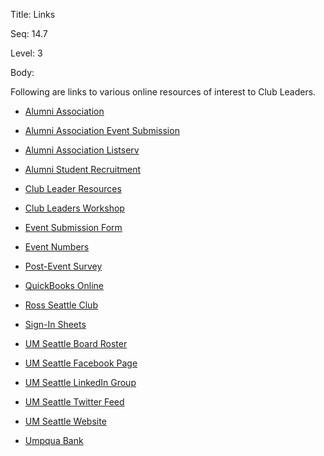 Title:  Links

Seq:    14.7

Level:  3

Body:

Following are links to various online resources of interest to Club Leaders.

* [Alumni Association](https://alumni.umich.edu)

* [Alumni Association Event Submission](https://umich.qualtrics.com/jfe/form/SV_3jTSmCRrpscajml)

* [Alumni Association Listserv](https://mc.exacttarget.com/)

* [Alumni Student Recruitment](http://alumni.umich.edu/volunteer/alumni-student-recruitment/)

* [Club Leader Resources](https://alumni.umich.edu/communities-clubs/club-affiliate-leader-resources/)

* [Club Leaders Workshop](https://docs.google.com/document/d/1h4ixNvnUO3KBS1Y4FUt05QwGMB3AYvA1Z7xg0AWJ4fs/edit)

* [Event Submission Form](https://umich.qualtrics.com/jfe/form/SV_3jTSmCRrpscajml)

* [Event Numbers](https://clubs-dev.alumni.umich.edu/home.php)

* [Post-Event Survey](https://docs.google.com/forms/d/e/1FAIpQLSe23vgxSKcAHhMoLY_2sjkNqfrSjeCwlVqiHobFtCR6_O_jug/viewform)

* [QuickBooks Online](https://qbo.intuit.com/)

* [Ross Seattle Club](http://www.bus.umich.edu/MyiMpact/Clubs/Seattle)

* [Sign-In Sheets](https://drive.google.com/open?id=0B-VJF2wxOyNebVotSVFuZ2kwNVE)

* [UM Seattle Board Roster](https://docs.google.com/spreadsheets/d/1W1iiaZL0zLpEAcEvROH08oudEKs5Bn9oW4vAy9swKNM/edit?usp=drivesdk)

* [UM Seattle Facebook Page](https://www.facebook.com/umseattle/)

* [UM Seattle LinkedIn Group](https://www.linkedin.com/groups/3811298)

* [UM Seattle Twitter Feed](https://twitter.com/umseattle)

* [UM Seattle Website](http://www.umseattle.com)

* [Umpqua Bank](http://www.umpquabank.com/)
